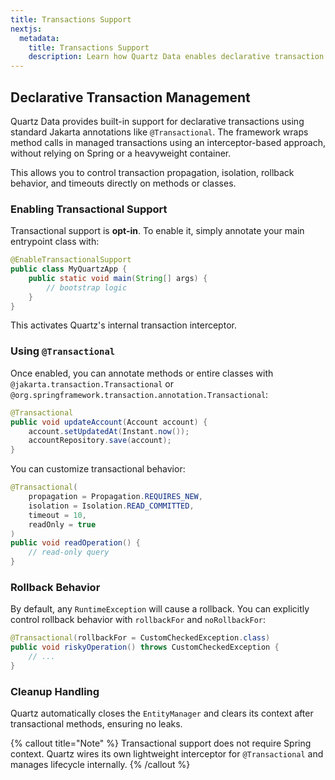```yaml
---
title: Transactions Support
nextjs:
  metadata:
    title: Transactions Support
    description: Learn how Quartz Data enables declarative transaction management with minimal configuration.
---
```


## Declarative Transaction Management

Quartz Data provides built-in support for declarative transactions using standard Jakarta annotations like `@Transactional`. The framework wraps method calls in managed transactions using an interceptor-based approach, without relying on Spring or a heavyweight container.

This allows you to control transaction propagation, isolation, rollback behavior, and timeouts directly on methods or classes.

### Enabling Transactional Support

Transactional support is **opt-in**. To enable it, simply annotate your main entrypoint class with:

```java
@EnableTransactionalSupport
public class MyQuartzApp {
    public static void main(String[] args) {
        // bootstrap logic
    }
}
```

This activates Quartz's internal transaction interceptor.

### Using `@Transactional`

Once enabled, you can annotate methods or entire classes with `@jakarta.transaction.Transactional` or `@org.springframework.transaction.annotation.Transactional`:

```java
@Transactional
public void updateAccount(Account account) {
    account.setUpdatedAt(Instant.now());
    accountRepository.save(account);
}
```

You can customize transactional behavior:

```java
@Transactional(
    propagation = Propagation.REQUIRES_NEW,
    isolation = Isolation.READ_COMMITTED,
    timeout = 10,
    readOnly = true
)
public void readOperation() {
    // read-only query
}
```

### Rollback Behavior

By default, any `RuntimeException` will cause a rollback. You can explicitly control rollback behavior with `rollbackFor` and `noRollbackFor`:

```java
@Transactional(rollbackFor = CustomCheckedException.class)
public void riskyOperation() throws CustomCheckedException {
    // ...
}
```

### Cleanup Handling

Quartz automatically closes the `EntityManager` and clears its context after transactional methods, ensuring no leaks.

{% callout title="Note" %}
Transactional support does not require Spring context. Quartz wires its own lightweight interceptor for `@Transactional` and manages lifecycle internally.
{% /callout %}